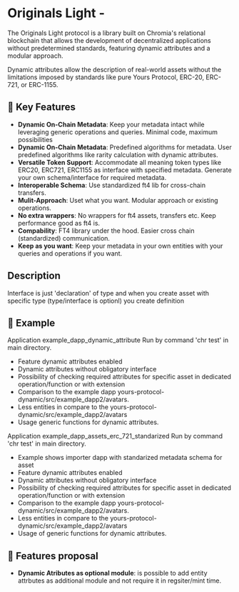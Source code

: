 # Originals Light -

The Originals Light protocol is a library built on Chromia's relational blockchain that allows the development of decentralized applications without predetermined standards, featuring dynamic attributes and a modular approach.

Dynamic attributes allow the description of real-world assets without the limitations imposed by standards like pure Yours Protocol, ERC-20, ERC-721, or ERC-1155.

## 🌟 Key Features

- **Dynamic On-Chain Metadata**: Keep your metadata intact while leveraging generic operations and queries. Minimal code, maximum possibilities
- **Dynamic On-Chain Metadata**: Predefined algorithms for metadata. User predefined algorithms like rarity calculation with dynamic attributes.
- **Versatile Token Support**: Accommodate all meaning token types like ERC20, ERC721, ERC1155 as interface with specified metadata. Generate your own schema/interface for required metadata.
- **Interoperable Schema**: Use standardized ft4 lib for cross-chain transfers.
- **Mulit-Approach**: Uset what you want. Modular approach or existing operations.
- **No extra wrappers**: No wrappers for ft4 assets, transfers etc. Keep performance good as ft4 is.
- **Compability**: FT4 library under the hood. Easier cross chain (standardized) communication.
- **Keep as you want**: Keep your metadata in your own entities with your queries and operations if you want.

## Description

Interface is just 'declaration' of type and when you create asset with specific type (type/interface is optionl) you create definition

## 🌟 Example

Application example_dapp_dynamic_attribute
Run by command 'chr test' in main directory.

- Feature dynamic attributes enabled
- Dynamic attributes without obligatory interface
- Possibility of checking required attributes for specific asset in dedicated operation/function or with extension
- Comparison to the example dapp yours-protocol-dynamic/src/example_dapp2/avatars.
- Less entities in compare to the yours-protocol-dynamic/src/example_dapp2/avatars
- Usage generic functions for dynamic attributes.

Application example_dapp_assets_erc_721_standarized
Run by command 'chr test' in main directory.

- Example shows importer dapp with standarized metadata schema for asset
- Feature dynamic attributes enabled
- Dynamic attributes without obligatory interface
- Possibility of checking required attributes for specific asset in dedicated operation/function or with extension
- Comparison to the example dapp yours-protocol-dynamic/src/example_dapp2/avatars.
- Less entities in compare to the yours-protocol-dynamic/src/example_dapp2/avatars
- Usage of generic functions for dynamic attributes.

## 🌟 Features proposal

- **Dynamic Atributes as optional module**: is possible to add entity attrbutes as additional module and not require it in regsiter/mint time.

<!-- ## 📚 Documentation

For comprehensive information about Yours Protocol, please visit our [official documentation](https://docs.megayours.com/yours-protocol). -->

<!-- ### 🚀 Getting Started

New to Yours Protocol? Our [Getting Started guide](https://docs.megayours.com/yours-protocol/getting-started) will help you with everything that you need to get going.

### 🧩 Core Concepts

- [Tokens](https://docs.megayours.com/yours-protocol/tokens)
- [Modules](https://docs.megayours.com/yours-protocol/modules)
- [Metadata](https://docs.megayours.com/yours-protocol/metadata)
- [Interoperability](https://docs.megayours.com/yours-protocol/interoperability)

## 💻 Installation

```yaml
libs:
  ft4:
    registry: https://gitlab.com/chromaway/ft4-lib.git
    path: rell/src/lib/ft4
    tagOrBranch: v1.0.0r
    rid: x"FA487D75E63B6B58381F8D71E0700E69BEDEAD3A57D1E6C1A9ABB149FAC9E65F"
    insecure: false
  iccf:
    registry: https://gitlab.com/chromaway/core/directory-chain
    path: src/iccf
    tagOrBranch: 1.32.2
    rid: x"1D567580C717B91D2F188A4D786DB1D41501086B155A68303661D25364314A4D"
    insecure: false
  yours:
    registry: ---
    path: src/lib/yours
    tagOrBranch: ---
    rid: x"---"
    insecure: false
```

After adding these to your `chromia.yml` file, run `chr install` to pull in the dependencies.

## 🤝 Contributing

We welcome contributions from the community! If you're interested in helping improve Yours Protocol, please check out our [Contributing Guide](https://docs.megayours.com/contributing) for more information on how to get started. -->
